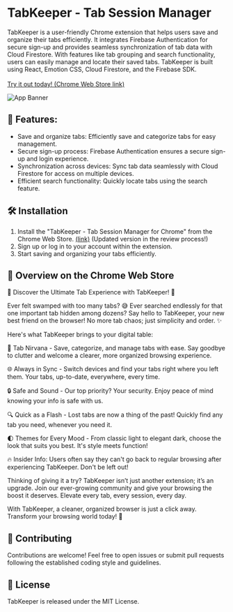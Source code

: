 # TabKeeper - Tab Session Manager

TabKeeper is a user-friendly Chrome extension that helps users save and organize their tabs efficiently. It integrates Firebase Authentication for secure sign-up and provides seamless synchronization of tab data with Cloud Firestore. With features like tab grouping and search functionality, users can easily manage and locate their saved tabs. TabKeeper is built using React, Emotion CSS, Cloud Firestore, and the Firebase SDK.<br><br>[Try it out today! (Chrome Web Store link)](https://chrome.google.com/webstore/detail/tabkeeper-tab-session-manager-for-chrome/gpibgniomobngodpnikhheifblbpbbah)<br>

![App Banner](https://github.com/justinegeo96/tab-keeper-react-chrome-extension/blob/main/store-screenshots/alt.png?raw=true)

## 🌱 Features:

- Save and organize tabs: Efficiently save and categorize tabs for easy management.
- Secure sign-up process: Firebase Authentication ensures a secure sign-up and login experience.
- Synchronization across devices: Sync tab data seamlessly with Cloud Firestore for access on multiple devices.
- Efficient search functionality: Quickly locate tabs using the search feature.

## 🛠️ Installation

1. Install the "TabKeeper - Tab Session Manager for Chrome" from the Chrome Web Store. [(link)](https://chrome.google.com/webstore/detail/tabkeeper-tab-session-manager-for-chrome/gpibgniomobngodpnikhheifblbpbbah) (Updated version in the review process!)
2. Sign up or log in to your account within the extension.
3. Start saving and organizing your tabs efficiently.

## 📝 Overview on the Chrome Web Store

🌟 Discover the Ultimate Tab Experience with TabKeeper! 🌟

Ever felt swamped with too many tabs? 😅 Ever searched endlessly for that one important tab hidden among dozens? Say hello to TabKeeper, your new best friend on the browser! No more tab chaos; just simplicity and order. ✨

Here's what TabKeeper brings to your digital table:

🔖 Tab Nirvana - Save, categorize, and manage tabs with ease. Say goodbye to clutter and welcome a clearer, more organized browsing experience.

🌐 Always in Sync - Switch devices and find your tabs right where you left them. Your tabs, up-to-date, everywhere, every time.

🔒 Safe and Sound - Our top priority? Your security. Enjoy peace of mind knowing your info is safe with us.

🔍 Quick as a Flash - Lost tabs are now a thing of the past! Quickly find any tab you need, whenever you need it.

🌓 Themes for Every Mood - From classic light to elegant dark, choose the look that suits you best. It's style meets function!

🔥 Insider Info: Users often say they can't go back to regular browsing after experiencing TabKeeper. Don't be left out!

Thinking of giving it a try? TabKeeper isn’t just another extension; it’s an upgrade. Join our ever-growing community and give your browsing the boost it deserves. Elevate every tab, every session, every day.

With TabKeeper, a cleaner, organized browser is just a click away. Transform your browsing world today! 🎉

## 🙌 Contributing

Contributions are welcome! Feel free to open issues or submit pull requests following the established coding style and guidelines.

## 🔐 License

TabKeeper is released under the MIT License.
